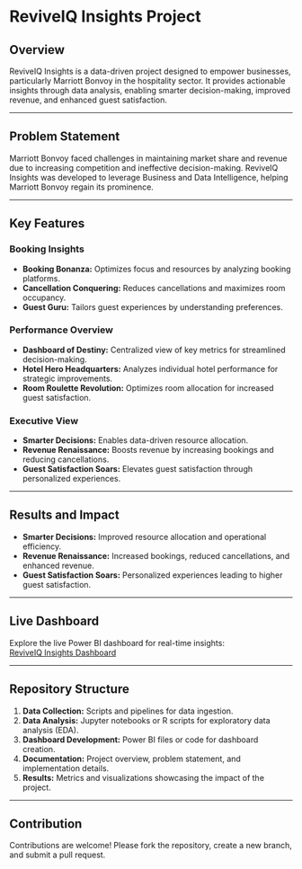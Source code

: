 # ReviveIQ Insights Project

## Overview
ReviveIQ Insights is a data-driven project designed to empower businesses, particularly Marriott Bonvoy in the hospitality sector. It provides actionable insights through data analysis, enabling smarter decision-making, improved revenue, and enhanced guest satisfaction.

---

## Problem Statement
Marriott Bonvoy faced challenges in maintaining market share and revenue due to increasing competition and ineffective decision-making. ReviveIQ Insights was developed to leverage Business and Data Intelligence, helping Marriott Bonvoy regain its prominence.

---

## Key Features

### Booking Insights
- **Booking Bonanza:** Optimizes focus and resources by analyzing booking platforms.
- **Cancellation Conquering:** Reduces cancellations and maximizes room occupancy.
- **Guest Guru:** Tailors guest experiences by understanding preferences.

### Performance Overview
- **Dashboard of Destiny:** Centralized view of key metrics for streamlined decision-making.
- **Hotel Hero Headquarters:** Analyzes individual hotel performance for strategic improvements.
- **Room Roulette Revolution:** Optimizes room allocation for increased guest satisfaction.

### Executive View
- **Smarter Decisions:** Enables data-driven resource allocation.
- **Revenue Renaissance:** Boosts revenue by increasing bookings and reducing cancellations.
- **Guest Satisfaction Soars:** Elevates guest satisfaction through personalized experiences.

---

## Results and Impact
- **Smarter Decisions:** Improved resource allocation and operational efficiency.
- **Revenue Renaissance:** Increased bookings, reduced cancellations, and enhanced revenue.
- **Guest Satisfaction Soars:** Personalized experiences leading to higher guest satisfaction.

---

## Live Dashboard
Explore the live Power BI dashboard for real-time insights:  
[ReviveIQ Insights Dashboard](https://app.powerbi.com/view?r=eyJrIjoiNGFiMjkzMzAtYTA3Mi00ZTFmLWFjNzMtMDk3NWU3YTYxZDZiIiwidCI6ImVjMTNmZDcyLTI5OGYtNDNjYy1iNDI3LTQ1ZTlmNzJkZjA5ZCJ9&pageName=8051d57eeb39bc1085e4)

---

## Repository Structure
1. **Data Collection:** Scripts and pipelines for data ingestion.
2. **Data Analysis:** Jupyter notebooks or R scripts for exploratory data analysis (EDA).
3. **Dashboard Development:** Power BI files or code for dashboard creation.
4. **Documentation:** Project overview, problem statement, and implementation details.
5. **Results:** Metrics and visualizations showcasing the impact of the project.

---

## Contribution
Contributions are welcome! Please fork the repository, create a new branch, and submit a pull request.
